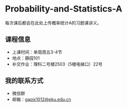 # Probability-and-Statistics-A

每次课后都会在此处上传概率统计A的习题课讲义。

## 课程信息
* 上课时间：单周周五3-4节
* 地点：静园101
* 补交作业：理科二号楼2503（5楼电梯口）22号

## 我的联系方式
* 微信群
* 邮箱：gaojx1012@pku.edu.cn
